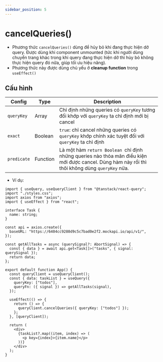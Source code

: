 ```yaml
---
sidebar_position: 5
---
```


# cancelQueries()

- Phương thức `cancelQueries()` dùng để hủy bỏ khi đang thực hiện dở query. Được dùng khi component unmounted (tức khi người dùng chuyển trang khác trong khi query đang thực hiện dở thì hủy bỏ không thực hiện query đó nữa, giúp tối ưu hiệu năng).
- Phương thức này được dùng chủ yếu ở **cleanup function** trong `useEffect()`

## Cấu hình

| Config      | Type     | Description                                                                                                                                     |
| ----------- | -------- | ----------------------------------------------------------------------------------------------------------------------------------------------- |
| `queryKey`  | Array    | Chỉ định những queries có `queryKey` tương đối khớp với `queryKey` ta chỉ định mới bị cancel                                                    |
| `exact`     | Boolean  | `true`: chỉ cancel những queries có `queryKey` khớp chính xác tuyệt đối với `queryKey` ta chỉ định                                              |
| `predicate` | Function | Là một hàm `return Boolean `chỉ định những queries nào thỏa mãn điều kiện mới được cancel. Dùng hàm này rồi thì thôi không dùng `queryKey` nữa. |

- Ví dụ:

```tsx
import { useQuery, useQueryClient } from "@tanstack/react-query";
import "./styles.css";
import axios from "axios";
import { useEffect } from "react";

interface Task {
  name: string;
}

const api = axios.create({
  baseURL: "https://6404cc9280d9c5c7bad0e2f2.mockapi.io/api/v1/",
});

const getAllTasks = async (querySignal?: AbortSignal) => {
  const { data } = await api.get<Task[]>("tasks", { signal: querySignal });
  return data;
};

export default function App() {
  const queryClient = useQueryClient();
  const { data: taskList } = useQuery({
    queryKey: ["todos"],
    queryFn: ({ signal }) => getAllTasks(signal),
  });

  useEffect(() => {
    return () => {
      queryClient.cancelQueries({ queryKey: ["todos"] });
    };
  }, [queryClient]);

  return (
    <div>
      {taskList?.map((item, index) => (
        <p key={index}>{item.name}</p>
      ))}
    </div>
  );
}
```
